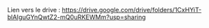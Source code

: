 Lien vers le drive : https://drive.google.com/drive/folders/1CxHYiT-blAIguGYnQwtZ2-mQ0uRKEWMm?usp=sharing
